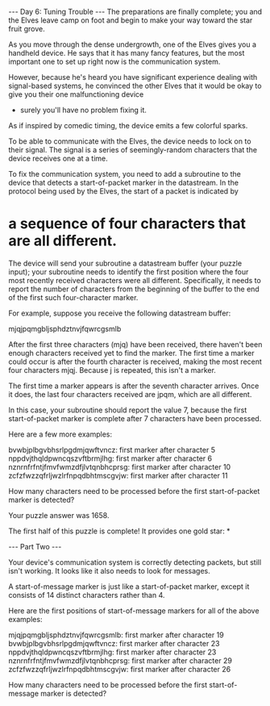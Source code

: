 --- Day 6: Tuning Trouble ---
The preparations are finally complete; 
you and the Elves leave camp on foot 
and begin to make your way toward the star fruit grove.

As you move through the dense undergrowth, 
one of the Elves gives you a handheld device. 
He says that it has many fancy features, 
but the most important one to set up right now 
is the communication system.

However, 
because he's heard you have significant experience 
dealing with signal-based systems, 
he convinced the other Elves 
that it would be okay to give you their one malfunctioning device 
- surely you'll have no problem fixing it.

As if inspired by comedic timing, 
the device emits a few colorful sparks.

To be able to communicate with the Elves, 
the device needs to lock on to their signal. 
The signal is a series of seemingly-random characters 
that the device receives one at a time.

To fix the communication system, 
you need to add a subroutine to the device 
that detects a start-of-packet marker in the datastream. 
In the protocol being used by the Elves, 
the start of a packet is indicated by 
# a sequence of four characters that are all different.

The device will send your subroutine a datastream buffer 
(your puzzle input); 
your subroutine needs to identify the first position 
where the four most recently received characters 
were all different. 
Specifically, 
it needs to report the number of characters 
from the beginning of the buffer 
to the end of the first such four-character marker.

For example, suppose you receive the following datastream buffer:

mjqjpqmgbljsphdztnvjfqwrcgsmlb

After the first three characters (mjq) have been received, 
there haven't been enough characters received yet 
to find the marker. 
The first time a marker could occur is after the fourth character is received, making the most recent four characters mjqj. Because j is repeated, this isn't a marker.

The first time a marker appears 
is after the seventh character arrives. 
Once it does, 
the last four characters received are jpqm, 
which are all different. 

In this case, your subroutine should report the value 7, 
because the first start-of-packet marker is complete after 7 characters have been processed.

Here are a few more examples:

bvwbjplbgvbhsrlpgdmjqwftvncz: first marker after character 5
nppdvjthqldpwncqszvftbrmjlhg: first marker after character 6
nznrnfrfntjfmvfwmzdfjlvtqnbhcprsg: first marker after character 10
zcfzfwzzqfrljwzlrfnpqdbhtmscgvjw: first marker after character 11

How many characters need to be processed 
before the first start-of-packet marker is detected?

Your puzzle answer was 1658.

The first half of this puzzle is complete! 
It provides one gold star: *


--- Part Two ---

Your device's communication system is correctly detecting packets, 
but still isn't working. 
It looks like it also needs to look for messages.

A start-of-message marker is just like a start-of-packet marker, 
except it consists of 14 distinct characters rather than 4.

Here are the first positions of start-of-message markers 
for all of the above examples:

mjqjpqmgbljsphdztnvjfqwrcgsmlb: first marker after character 19
bvwbjplbgvbhsrlpgdmjqwftvncz: first marker after character 23
nppdvjthqldpwncqszvftbrmjlhg: first marker after character 23
nznrnfrfntjfmvfwmzdfjlvtqnbhcprsg: first marker after character 29
zcfzfwzzqfrljwzlrfnpqdbhtmscgvjw: first marker after character 26

How many characters need to be processed 
before the first start-of-message marker is detected?




